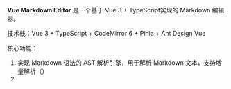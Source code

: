 **Vue Markdown Editor** 是一个基于 Vue 3 + TypeScript实现的 Markdown 编辑器。

技术栈：Vue 3  + TypeScript + CodeMirror 6 + Pinia + Ant Design Vue

核心功能：

1. 实现 Markdown 语法的 AST 解析引擎，用于解析 Markdown 文本，支持增量解析（）
2.
